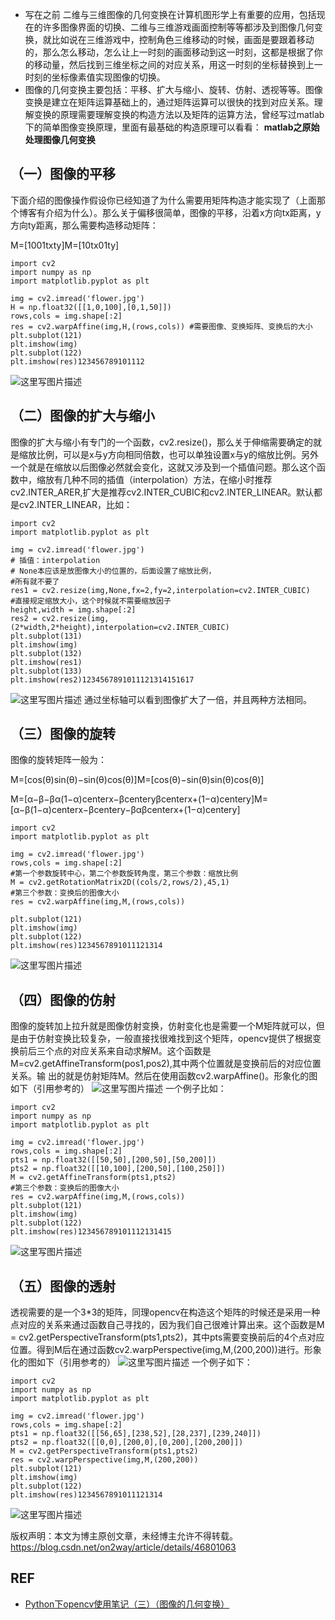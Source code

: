 - 写在之前
  二维与三维图像的几何变换在计算机图形学上有重要的应用，包括现在的许多图像界面的切换、二维与三维游戏画面控制等等都涉及到图像几何变换，就比如说在三维游戏中，控制角色三维移动的时候，画面是要跟着移动的，那么怎么移动，怎么让上一时刻的画面移动到这一时刻，这都是根据了你的移动量，然后找到三维坐标之间的对应关系，用这一时刻的坐标替换到上一时刻的坐标像素值实现图像的切换。
- 图像的几何变换主要包括：平移、扩大与缩小、旋转、仿射、透视等等。图像变换是建立在矩阵运算基础上的，通过矩阵运算可以很快的找到对应关系。理解变换的原理需要理解变换的构造方法以及矩阵的运算方法，曾经写过matlab下的简单图像变换原理，里面有最基础的构造原理可以看看：
  **matlab之原始处理图像几何变换**

## （一）图像的平移

下面介绍的图像操作假设你已经知道了为什么需要用矩阵构造才能实现了（上面那个博客有介绍为什么）。那么关于偏移很简单，图像的平移，沿着x方向tx距离，y方向ty距离，那么需要构造移动矩阵：

M=[1001txty]M=[10tx01ty]











```
import cv2
import numpy as np
import matplotlib.pyplot as plt

img = cv2.imread('flower.jpg')
H = np.float32([[1,0,100],[0,1,50]])
rows,cols = img.shape[:2]
res = cv2.warpAffine(img,H,(rows,cols)) #需要图像、变换矩阵、变换后的大小
plt.subplot(121)
plt.imshow(img)
plt.subplot(122)
plt.imshow(res)123456789101112
```

![这里写图片描述](https://img-blog.csdn.net/20150708111210670)

## （二）图像的扩大与缩小

图像的扩大与缩小有专门的一个函数，cv2.resize()，那么关于伸缩需要确定的就是缩放比例，可以是x与y方向相同倍数，也可以单独设置x与y的缩放比例。另外一个就是在缩放以后图像必然就会变化，这就又涉及到一个插值问题。那么这个函数中，缩放有几种不同的插值（interpolation）方法，在缩小时推荐cv2.INTER_ARER,扩大是推荐cv2.INTER_CUBIC和cv2.INTER_LINEAR。默认都是cv2.INTER_LINEAR，比如：

```
import cv2
import matplotlib.pyplot as plt

img = cv2.imread('flower.jpg')
# 插值：interpolation
# None本应该是放图像大小的位置的，后面设置了缩放比例，
#所有就不要了
res1 = cv2.resize(img,None,fx=2,fy=2,interpolation=cv2.INTER_CUBIC)
#直接规定缩放大小，这个时候就不需要缩放因子
height,width = img.shape[:2]
res2 = cv2.resize(img,(2*width,2*height),interpolation=cv2.INTER_CUBIC)
plt.subplot(131)
plt.imshow(img)
plt.subplot(132)
plt.imshow(res1)
plt.subplot(133)
plt.imshow(res2)1234567891011121314151617
```

![这里写图片描述](https://img-blog.csdn.net/20150708111354556)
通过坐标轴可以看到图像扩大了一倍，并且两种方法相同。

## （三）图像的旋转

图像的旋转矩阵一般为：

M=[cos(θ)sin(θ)−sin(θ)cos(θ)]M=[cos(θ)−sin(θ)sin(θ)cos(θ)]







M=[α−β−βα(1−α)centerx−βcenteryβcenterx+(1−α)centery]M=[α−β(1−α)centerx−βcentery−βαβcenterx+(1−α)centery]







```
import cv2
import matplotlib.pyplot as plt

img = cv2.imread('flower.jpg')
rows,cols = img.shape[:2]
#第一个参数旋转中心，第二个参数旋转角度，第三个参数：缩放比例
M = cv2.getRotationMatrix2D((cols/2,rows/2),45,1)
#第三个参数：变换后的图像大小
res = cv2.warpAffine(img,M,(rows,cols))

plt.subplot(121)
plt.imshow(img)
plt.subplot(122)
plt.imshow(res)1234567891011121314
```

![这里写图片描述](https://img-blog.csdn.net/20150708111509271)

## （四）图像的仿射

图像的旋转加上拉升就是图像仿射变换，仿射变化也是需要一个M矩阵就可以，但是由于仿射变换比较复杂，一般直接找很难找到这个矩阵，opencv提供了根据变换前后三个点的对应关系来自动求解M。这个函数是
M=cv2.getAffineTransform(pos1,pos2),其中两个位置就是变换前后的对应位置关系。输 出的就是仿射矩阵M。然后在使用函数cv2.warpAffine()。形象化的图如下（引用参考的）
![这里写图片描述](https://img-blog.csdn.net/20150708111543898)
一个例子比如：

```
import cv2
import numpy as np
import matplotlib.pyplot as plt

img = cv2.imread('flower.jpg')
rows,cols = img.shape[:2]
pts1 = np.float32([[50,50],[200,50],[50,200]])
pts2 = np.float32([[10,100],[200,50],[100,250]])
M = cv2.getAffineTransform(pts1,pts2)
#第三个参数：变换后的图像大小
res = cv2.warpAffine(img,M,(rows,cols))
plt.subplot(121)
plt.imshow(img)
plt.subplot(122)
plt.imshow(res)123456789101112131415
```

![这里写图片描述](https://img-blog.csdn.net/20150708111625273)

## （五）图像的透射

透视需要的是一个3*3的矩阵，同理opencv在构造这个矩阵的时候还是采用一种点对应的关系来通过函数自己寻找的，因为我们自己很难计算出来。这个函数是M = cv2.getPerspectiveTransform(pts1,pts2)，其中pts需要变换前后的4个点对应位置。得到M后在通过函数cv2.warpPerspective(img,M,(200,200))进行。形象化的图如下（引用参考的）
![这里写图片描述](https://img-blog.csdn.net/20150708111655043)
一个例子如下：

```
import cv2
import numpy as np
import matplotlib.pyplot as plt

img = cv2.imread('flower.jpg')
rows,cols = img.shape[:2]
pts1 = np.float32([[56,65],[238,52],[28,237],[239,240]])
pts2 = np.float32([[0,0],[200,0],[0,200],[200,200]])
M = cv2.getPerspectiveTransform(pts1,pts2)
res = cv2.warpPerspective(img,M,(200,200))
plt.subplot(121)
plt.imshow(img)
plt.subplot(122)
plt.imshow(res)1234567891011121314
```

![这里写图片描述](https://img-blog.csdn.net/20150708111728790)

版权声明：本文为博主原创文章，未经博主允许不得转载。	https://blog.csdn.net/on2way/article/details/46801063




## REF

- [Python下opencv使用笔记（三）（图像的几何变换）](https://blog.csdn.net/on2way/article/details/46801063)
